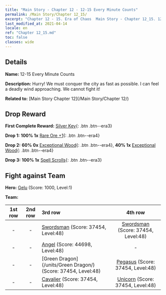 ```yaml
---
title: "Main Story - Chapter 12 - 12-15 Every Minute Counts"
permalink: /Main Story/Chapter 12_15/
excerpt: "Chapter 12 - 15. Era of Chaos  Main Story - Chapter 12_15. 12-15 Every Minute Counts"
last_modified_at: 2021-04-14
locale: en
ref: "Chapter 12_15.md"
toc: false
classes: wide
---
```


## Details

 **Name:** 12-15 Every Minute Counts

 **Description:** Hurry! We must conquer the city as fast as possible. I can feel a deadly wind approaching. We cannot fight it!

 **Related to:** [Main Story Chapter 12](/Main Story/Chapter 12/)

## Drop Reward

 **First Complete Reward:** [Silver Key](/Items/con_693/){: .btn .btn--era3}

 **Drop 1:** **100% 1x** [Rare Ore +1](/Items/mat_40/){: .btn .btn--era4}

 **Drop 2:** **60% 0x** [Exceptional Wood](/Items/mat_34/){: .btn .btn--era4}, **40% 1x** [Exceptional Wood](/Items/mat_34/){: .btn .btn--era4}

 **Drop 3:** **100% 1x** [Spell Scrolls](/Items/con_694/){: .btn .btn--era3}


## Fight against Team
 **Hero:** [Gelu](/heroes/Gelu/) (Score: 1000, Level:1)

 **Team:**


  | 1st row | 2nd row | 3rd row | 4th row |
  |:----:|:----:|:----|:----:|
  | - | - | [Swordsman](/units/Swordsman/) (Score: 37454, Level:48)  | [Swordsman](/units/Swordsman/) (Score: 37454, Level:48)  |
  | - | - | [Angel](/units/Angel/) (Score: 44698, Level:48)  | - |
  | - | - | [Green Dragon](/units/Green Dragon/) (Score: 37454, Level:48)  | [Pegasus](/units/Pegasus/) (Score: 37454, Level:48)  |
  | - | - | [Cavalier](/units/Cavalier/) (Score: 37454, Level:48)  | [Unicorn](/units/Unicorn/) (Score: 37454, Level:48)  |


